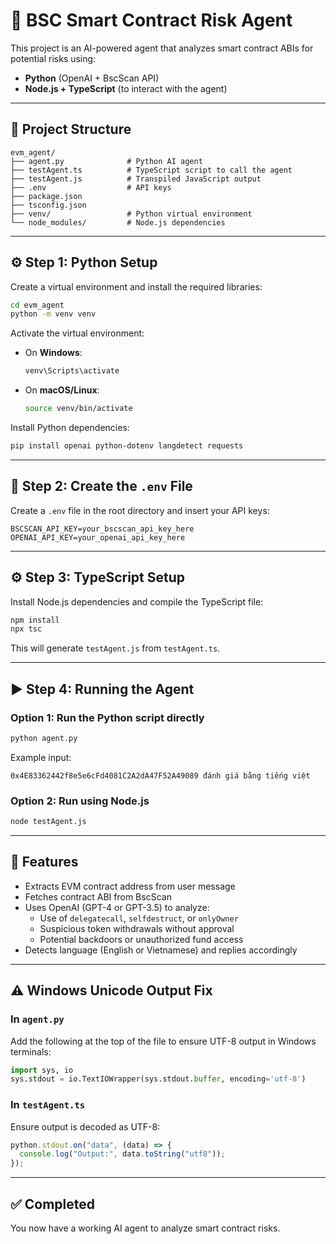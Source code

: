# 🤖 BSC Smart Contract Risk Agent

This project is an AI-powered agent that analyzes smart contract ABIs for potential risks using:

- **Python** (OpenAI + BscScan API)
- **Node.js + TypeScript** (to interact with the agent)

---

## 📁 Project Structure

```plaintext
evm_agent/
├── agent.py              # Python AI agent
├── testAgent.ts          # TypeScript script to call the agent
├── testAgent.js          # Transpiled JavaScript output
├── .env                  # API keys
├── package.json
├── tsconfig.json
├── venv/                 # Python virtual environment
└── node_modules/         # Node.js dependencies
```

---

## ⚙️ Step 1: Python Setup

Create a virtual environment and install the required libraries:

```bash
cd evm_agent
python -m venv venv
```

Activate the virtual environment:

- On **Windows**:

  ```bash
  venv\Scripts\activate
  ```

- On **macOS/Linux**:

  ```bash
  source venv/bin/activate
  ```

Install Python dependencies:

```bash
pip install openai python-dotenv langdetect requests
```

---

## 🔐 Step 2: Create the `.env` File

Create a `.env` file in the root directory and insert your API keys:

```env
BSCSCAN_API_KEY=your_bscscan_api_key_here
OPENAI_API_KEY=your_openai_api_key_here
```

---

## ⚙️ Step 3: TypeScript Setup

Install Node.js dependencies and compile the TypeScript file:

```bash
npm install
npx tsc
```

This will generate `testAgent.js` from `testAgent.ts`.

---

## ▶️ Step 4: Running the Agent

### Option 1: Run the Python script directly

```bash
python agent.py
```

Example input:

```
0x4E83362442f8e5e6cFd4081C2A2dA47F52A49089 đánh giá bằng tiếng việt
```

### Option 2: Run using Node.js

```bash
node testAgent.js
```

---

## 🧠 Features

- Extracts EVM contract address from user message
- Fetches contract ABI from BscScan
- Uses OpenAI (GPT-4 or GPT-3.5) to analyze:
  - Use of `delegatecall`, `selfdestruct`, or `onlyOwner`
  - Suspicious token withdrawals without approval
  - Potential backdoors or unauthorized fund access
- Detects language (English or Vietnamese) and replies accordingly

---

## ⚠️ Windows Unicode Output Fix

### In `agent.py`

Add the following at the top of the file to ensure UTF-8 output in Windows terminals:

```python
import sys, io
sys.stdout = io.TextIOWrapper(sys.stdout.buffer, encoding='utf-8')
```

### In `testAgent.ts`

Ensure output is decoded as UTF-8:

```ts
python.stdout.on("data", (data) => {
  console.log("Output:", data.toString("utf8"));
});
```

---

## ✅ Completed

You now have a working AI agent to analyze smart contract risks.
